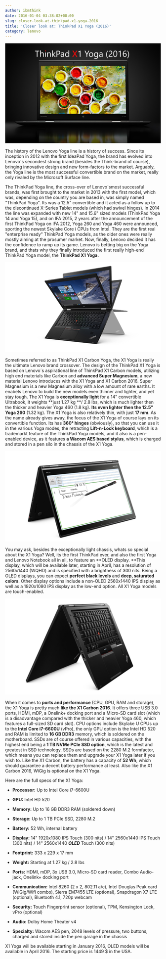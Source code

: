 ```yaml
---
author: ibmthink
date: 2016-01-04 03:38:02+00:00
slug: closer-look-at-thinkpad-x1-yoga-2016
title: 'Closer look at: ThinkPad X1 Yoga (2016)'
category: lenovo
---
```


![22_X1_YOGA_OLED](/assets/img/posts/thinkscopes/2016/01/22_X1_YOGA_OLED-3.jpg)

The history of the Lenovo Yoga line is a history of success. Since its inception in 2012 with the first IdeaPad Yoga, the brand has evolved into Lenovo´s secondest strong brand (besides the Think-brand of course), bringing innovative design and new form-factors to the market. Arguably, the Yoga line is the most successful convertible brand on the market, really only rivaled by the Microsoft Surface line.

The ThinkPad Yoga line, the cross-over of Lenovo´smost successful brands, was first brought to the market in 2013 with the first model, which was, depending on the country you are based in, was simply named "ThinkPad Yoga". Its was a 12.5" convertible and it acted as a follow up to the discontinued X-Series Tablet models (which had swivel hinges). In 2014 the line was expanded with new 14" and 15.6" sized models (ThinkPad Yoga 14 and Yoga 15), and on IFA 2015, 2 years after the announcement of the first ThinkPad Yoga on IFA 2012, Yoga 260 and Yoga 460 were announced, sporting the newest Skylake Core i CPUs from Intel. They are the first real "enterprise ready" ThinkPad Yoga models, as the older ones were really mostly aiming at the prosumer market. Now, finally, Lenovo decided it has the confidence to ramp up its game. Lenovo is betting big on the Yoga brand, and thats why they finally introduced the first really high-end ThinkPad Yoga model, the **ThinkPad X1 Yoga.**

![X1 yoga1](/assets/img/posts/thinkscopes/2016/01/X1-yoga1.png)

Sometimes referred to as ThinkPad X1 Carbon Yoga, the X1 Yoga is really the ultimate Lenovo brand crossover. The design of the ThinkPad X1 Yoga is based on Lenovo´s aspirational line of ThinkPad X1 Carbon models, utilizing high end materials like Carbon and **advanced Super Magnesium**, a new material Lenovo introduces with the X1 Yoga and X1 Carbon 2016. Super Magnesium is a new Magnesium alloy with a low amount of rare earths. It enabels Lenovo to build the new models even thinner and lighter, and yet stay tough. The X1 Yoga is **exceptionally light** for a 14" convertible Ultrabook, it weights **just 1.27 kg **/ 2.8 lbs, which is much lighter then the thicker and heavier Yoga 460 (1.8 kg). **Its even lighter then the 12.5" Yoga 260** (1.32 kg). The X1 Yoga is also relatively thin, with just **17 mm**. As the name already gives away, the focus of the X1 Yoga of course lays on its convertible function. Its has **360° hinges** (obviously), so that you can use it in the various Yoga modes, the retracting **Lift-n-Lock keyboard**, which is a trademarkt feature of the ThinkPad Yoga models, and it also is a pen-enabled device, as it features **a Wacom AES based stylus**, which is charged and stored in a pen silo in the chassis of the X1 Yoga.

![X1 yoga2](/assets/img/posts/thinkscopes/2016/01/X1-yoga2.png)

You may ask, besides the exceptionally light chassis, whats so special about the X1 Yoga? Well, its the first ThinkPad ever, and also the first Yoga and Lenovo Notebook all in all, to feature an **OLED display. **This display, which will be available later, starting in April, has a resolution of 2560x1440 (WQHD) and is specified with a brightness of 300 nits. Being a OLED displays, you can expect **perfect black levels** and **deep, saturated colors**. Other display options include a non-OLED 2560x1440 IPS display as well as a 1920x1080 IPS display as the low-end option. All X1 Yoga models are touch-enabled.

![X1 yoga3](/assets/img/posts/thinkscopes/2016/01/X1-yoga3.jpg)

When it comes to **ports and performance** (CPU, GPU, RAM and storage), the X1 Yoga is pretty much **like the X1 Carbon 2016**. It offers three USB 3.0 ports, HDMI, mDP, a Onelink+ docking port and a Micro-SD card slot (which is a disadvantage compared with the thicker and heavier Yoga 460, which features a full-sized SD card slot). CPU options include Skylake U CPUs up to the **Intel Core i7-6600U** (vPro), the only GPU option is the Intel HD 520 and RAM is limited to **16 GB DDR3** memory, which is soldered on the motherboard. SSDs are of course offered in various capacities, with the highest end being a **1 TB NVMe PCIe SSD option**, which is the latest and greatest in SSD technology. SSDs are based on the 2280 M.2 formfactor, which means you can replace them and upgrade your X1 Yoga later if you wish to. Like the X1 Carbon, the battery has a capacity of **52 Wh**, which should guarantee a decent battery performance at least. Also like the X1 Carbon 2016, WiGig is optional on the X1 Yoga.

Here are the full specs of the X1 Yoga:



  * **Processor:** Up to Intel Core i7-6600U

  * **GPU:** Intel HD 520

  * **Memory:** Up to 16 GB DDR3 RAM (soldered down)

  * **Storage:** Up to 1 TB PCIe SSD, 2280 M.2

  * **Battery:** 52 Wh, internal battery

  * **Display:** 14" 1920x1080 IPS Touch (300 nits) / 14" 2560x1440 IPS Touch (300 nits) / 14" 2560x1440 _**OLED**_ Touch (300 nits)

  * **Footprint:** 333 x 229 x 17 mm

  * **Weight:** Starting at 1.27 kg / 2.8 lbs

  * **Ports:** HDMI, mDP, 3x USB 3.0, Micro-SD card reader, Combo Audio-jack, Onelink+ docking port

  * **Communication:** Intel 8260 (2 x 2, 802.11 a/c), Intel Douglas Peak card (WiGig/Wifi combo), Sierra EM7455 LTE (optional), Snapdragon X7 LTE (optional), Bluetooth 4.1, 720p webcam

  * **Security:** Touch Fingerprint sensor (optional), TPM, Kensington Lock, vPro (optional)

  * **Audio:** Dolby Home Theater v4

  * **Specialty:** Wacom AES pen, 2048 levels of pressure, two buttons, charged and stored inside the pen garage in the chassis


X1 Yoga will be available starting in January 2016, OLED models will be available in April 2016. The starting price is 1449 $ in the USA.